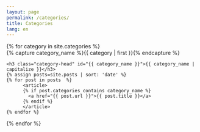 ```yaml
---
layout: page
permalink: /categories/
title: Categories
lang: en
---
```


<div id="archives">
{% for category in site.categories %}
  <div class="archive-group">
    {% capture category_name %}{{ category | first  }}{% endcapture %}

    <h3 class="category-head" id="{{ category_name }}">{{ category_name | capitalize }}</h3>
    {% assign posts=site.posts | sort: 'date' %}
    {% for post in posts  %}
          <article>
          {% if post.categories contains category_name %}
            <a href="{{ post.url }}">{{ post.title }}</a>
          {% endif %}
          </article>
    {% endfor %}
{% endfor %}
